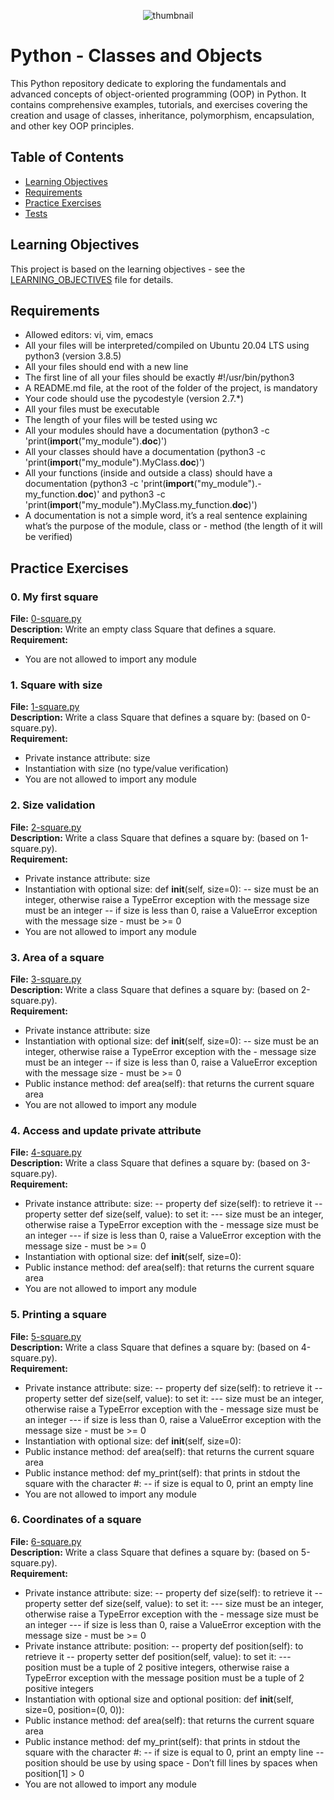 <p align="center">
<img src="https://s3.eu-west-3.amazonaws.com/hbtn.intranet.project.files/holbertonschool-higher-level_programming+/247/oop-meme.jpg" alt="thumbnail">
</p>

# Python - Classes and Objects

This Python repository dedicate to exploring the fundamentals and advanced concepts of object-oriented programming (OOP) in Python. It contains comprehensive examples, tutorials, and exercises covering the creation and usage of classes, inheritance, polymorphism, encapsulation, and other key OOP principles.  

## Table of Contents
- [Learning Objectives](#learning-objectives)
- [Requirements](#requirements)
- [Practice Exercises](#practice-exercises)
- [Tests](#tests)
## Learning Objectives

This project is based on the learning objectives - see the [LEARNING_OBJECTIVES](https://github.com/Goaty-yagi/holbertonschool-higher_level_programming/blob/main/python-classes/LEARNING_OBJECTIVES.md) file for details.

## Requirements
- Allowed editors: vi, vim, emacs
- All your files will be interpreted/compiled on Ubuntu 20.04 LTS using python3 (version 3.8.5)
- All your files should end with a new line
- The first line of all your files should be exactly #!/usr/bin/python3
- A README.md file, at the root of the folder of the project, is mandatory
- Your code should use the pycodestyle (version 2.7.*)
- All your files must be executable
- The length of your files will be tested using wc
- All your modules should have a documentation (python3 -c 'print(__import__("my_module").__doc__)')
- All your classes should have a documentation (python3 -c 'print(__import__("my_module").MyClass.__doc__)')
- All your functions (inside and outside a class) should have a documentation (python3 -c 'print(__import__("my_module").- my_function.__doc__)' and python3 -c 'print(__import__("my_module").MyClass.my_function.__doc__)')
- A documentation is not a simple word, it’s a real sentence explaining what’s the purpose of the module, class or - method (the length of it will be verified)

## Practice Exercises

### 0. My first square

**File:** [0-square.py](https://github.com/Goaty-yagi/holbertonschool-higher_level_programming/blob/main/python-classes/0-square.py)<br>
**Description:** Write an empty class Square that defines a square.<br>
**Requirement:** <br>
- You are not allowed to import any module


### 1. Square with size

**File:** [1-square.py](https://github.com/Goaty-yagi/holbertonschool-higher_level_programming/blob/main/python-classes/1-square.py)<br>
**Description:** Write a class Square that defines a square by: (based on 0-square.py).<br>
**Requirement:** <br>
- Private instance attribute: size
- Instantiation with size (no type/value verification)
- You are not allowed to import any module

### 2. Size validation

**File:** [2-square.py](https://github.com/Goaty-yagi/holbertonschool-higher_level_programming/blob/main/python-classes/2-square.py)<br>
**Description:** Write a class Square that defines a square by: (based on 1-square.py).<br>
**Requirement:** <br>
- Private instance attribute: size
- Instantiation with optional size: def __init__(self, size=0):
-- size must be an integer, otherwise raise a TypeError exception with the message size must be an integer
-- if size is less than 0, raise a ValueError exception with the message size - must be >= 0
- You are not allowed to import any module

### 3. Area of a square

**File:** [3-square.py](https://github.com/Goaty-yagi/holbertonschool-higher_level_programming/blob/main/python-classes/3-square.py)<br>
**Description:** Write a class Square that defines a square by: (based on 2-square.py).<br>
**Requirement:** <br>
- Private instance attribute: size
- Instantiation with optional size: def __init__(self, size=0):
--  size must be an integer, otherwise raise a TypeError exception with the - message size must be an integer
--  if size is less than 0, raise a ValueError exception with the message size - must be >= 0
- Public instance method: def area(self): that returns the current square area
- You are not allowed to import any module

### 4. Access and update private attribute

**File:** [4-square.py](https://github.com/Goaty-yagi/holbertonschool-higher_level_programming/blob/main/python-classes/4-square.py)<br>
**Description:** Write a class Square that defines a square by: (based on 3-square.py).<br>
**Requirement:** <br>
- Private instance attribute: size:
-- property def size(self): to retrieve it
-- property setter def size(self, value): to set it:
--- size must be an integer, otherwise raise a TypeError exception with the - message size must be an integer
--- if size is less than 0, raise a ValueError exception with the message size - must be >= 0
- Instantiation with optional size: def __init__(self, size=0):
- Public instance method: def area(self): that returns the current square area
- You are not allowed to import any module


### 5. Printing a square

**File:** [5-square.py](https://github.com/Goaty-yagi/holbertonschool-higher_level_programming/blob/main/python-classes/5-square.py)<br>
**Description:** Write a class Square that defines a square by: (based on 4-square.py).<br>
**Requirement:** <br>
- Private instance attribute: size:
-- property def size(self): to retrieve it
-- property setter def size(self, value): to set it:
--- size must be an integer, otherwise raise a TypeError exception with the - message size must be an integer
--- if size is less than 0, raise a ValueError exception with the message size - must be >= 0
- Instantiation with optional size: def __init__(self, size=0):
- Public instance method: def area(self): that returns the current square area
- Public instance method: def my_print(self): that prints in stdout the square with the character #:
-- if size is equal to 0, print an empty line
- You are not allowed to import any module


### 6. Coordinates of a square

**File:** [6-square.py](https://github.com/Goaty-yagi/holbertonschool-higher_level_programming/blob/main/python-classes/6-square.py)<br>
**Description:** Write a class Square that defines a square by: (based on 5-square.py).<br>
**Requirement:** <br>
- Private instance attribute: size:
-- property def size(self): to retrieve it
-- property setter def size(self, value): to set it:
--- size must be an integer, otherwise raise a TypeError exception with the - message size must be an integer
--- if size is less than 0, raise a ValueError exception with the message size - must be >= 0
- Private instance attribute: position:
-- property def position(self): to retrieve it
-- property setter def position(self, value): to set it:
--- position must be a tuple of 2 positive integers, otherwise raise a TypeError exception with the message position must be a tuple of 2 positive integers
- Instantiation with optional size and optional position: def __init__(self, size=0, position=(0, 0)):
- Public instance method: def area(self): that returns the current square area
- Public instance method: def my_print(self): that prints in stdout the square with the character #:
-- if size is equal to 0, print an empty line
-- position should be use by using space - Don’t fill lines by spaces when position[1] > 0
- You are not allowed to import any module

